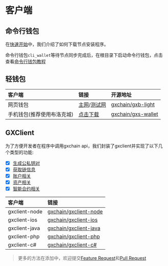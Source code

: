 # 客户端

## 命令行钱包

在[快速开始](/zh/guide/#节点安装)中，我们介绍了如何下载节点安装程序。

命令行钱包`cli_wallet`等待节点同步完成后，在根目录下启动命令行钱包，点击查看[命令行钱包教程](../advanced/cli_wallet.html)


## 轻钱包
| 客户端 | 链接 | 开源地址 |
| :-- | :-- | :-- |
| 网页钱包 | [主网](https://wallet.gxb.io)/[测试网](https://testnet.wallet.gxchain.org) | [gxchain/gxb-light](https://github.com/gxchain/gxb-light) |
| 手机钱包(推荐使用布洛克城) | [点击下载](https://blockcity.gxb.io/download) | [gxchain/gxs-wallet](https://github.com/gxchain/gxs-wallet) |


## GXClient

为了方便开发者在程序中调用gxchain api，我们封装了gxclient并实现了以下几个类型的功能:

- [x] [生成公私钥对](https://gxchain.github.io/gxclient-node/api/#chain-api)
- [x] [获取链信息](https://gxchain.github.io/gxclient-node/api/#chain-api)
- [x] [账户相关](https://gxchain.github.io/gxclient-node/api/#account-api)
- [x] [资产相关](https://gxchain.github.io/gxclient-node/api/#asset-api)
- [x] [智能合约相关](https://gxchain.github.io/gxclient-node/api/#contract-api)

| 客户端 | 链接 |
| :-- | :-- |
| gxclient-node | [gxchain/gxclient-node](https://github.com/gxchain/gxclient-node) |
| gxclient-ios | [gxchain/gxclient-ios](https://github.com/gxchain/gxclient-ios) |
| gxclient-java | [gxchain/gxclient-java](https://github.com/gxchain/gxclient-java) |
| gxclient-php | [gxchain/gxclient-php](https://github.com/gxchain/gxclient-php) |
| gxclient-c# | [gxchain/gxclient-c#](https://github.com/gxchain/gxclient-csharp) |


> 更多的方法在添加中，欢迎提交[Feature Request](https://github.com/gxchain/gxclient-node/issues/new?template=feature_request.md)和[Pull Request](https://github.com/gxchain/gxclient-node)
